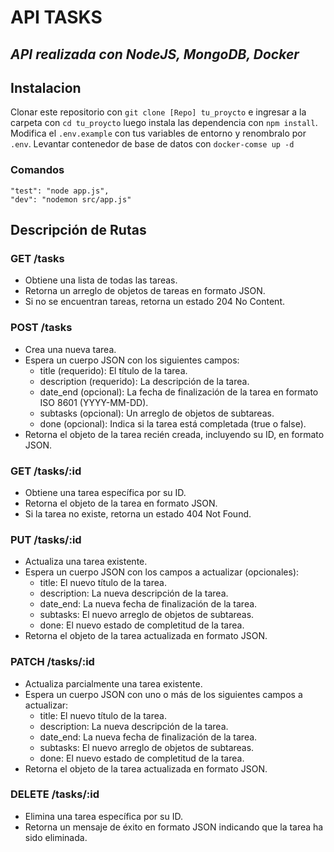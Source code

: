 # API TASKS

## _API realizada con NodeJS, MongoDB, Docker_

## Instalacion

Clonar este repositorio con `git clone [Repo] tu_proycto` e ingresar a la carpeta con `cd tu_proycto` luego instala las dependencia con `npm install`.
Modifica el `.env.example` con tus variables de entorno y renombralo por `.env`.
Levantar contenedor de base de datos con `docker-comse up -d`

### Comandos

    "test": "node app.js",
    "dev": "nodemon src/app.js"

## Descripción de Rutas

### GET /tasks

- Obtiene una lista de todas las tareas.
- Retorna un arreglo de objetos de tareas en formato JSON.
- Si no se encuentran tareas, retorna un estado 204 No Content.

### POST /tasks

- Crea una nueva tarea.
- Espera un cuerpo JSON con los siguientes campos:
  - title (requerido): El título de la tarea.
  - description (requerido): La descripción de la tarea.
  - date_end (opcional): La fecha de finalización de la tarea en formato ISO 8601 (YYYY-MM-DD).
  - subtasks (opcional): Un arreglo de objetos de subtareas.
  - done (opcional): Indica si la tarea está completada (true o false).
- Retorna el objeto de la tarea recién creada, incluyendo su ID, en formato JSON.

### GET /tasks/:id

- Obtiene una tarea específica por su ID.
- Retorna el objeto de la tarea en formato JSON.
- Si la tarea no existe, retorna un estado 404 Not Found.

### PUT /tasks/:id

- Actualiza una tarea existente.
- Espera un cuerpo JSON con los campos a actualizar (opcionales):
  - title: El nuevo título de la tarea.
  - description: La nueva descripción de la tarea.
  - date_end: La nueva fecha de finalización de la tarea.
  - subtasks: El nuevo arreglo de objetos de subtareas.
  - done: El nuevo estado de completitud de la tarea.
- Retorna el objeto de la tarea actualizada en formato JSON.

### PATCH /tasks/:id

- Actualiza parcialmente una tarea existente.
- Espera un cuerpo JSON con uno o más de los siguientes campos a actualizar:
  - title: El nuevo título de la tarea.
  - description: La nueva descripción de la tarea.
  - date_end: La nueva fecha de finalización de la tarea.
  - subtasks: El nuevo arreglo de objetos de subtareas.
  - done: El nuevo estado de completitud de la tarea.
- Retorna el objeto de la tarea actualizada en formato JSON.

### DELETE /tasks/:id

- Elimina una tarea específica por su ID.
- Retorna un mensaje de éxito en formato JSON indicando que la tarea ha sido eliminada.

